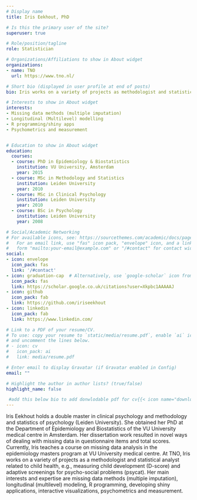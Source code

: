 ```yaml
---
# Display name
title: Iris Eekhout, PhD

# Is this the primary user of the site?
superuser: true

# Role/position/tagline
role: Statistician

# Organizations/Affiliations to show in About widget
organizations:
- name: TNO
  url: https://www.tno.nl/

# Short bio (displayed in user profile at end of posts)
bio: Iris works on a variety of projects as methodologist and statistical analyst related to child health, e.g. measuring child development (D-score) and adaptive screenings for psycho-social problems (psycat).

# Interests to show in About widget
interests:
- Missing data methods (multiple imputation)
- Longitudinal (Multilevel) modelling
- R programming/shiny apps
- Psychometrics and measurement


# Education to show in About widget
education:
  courses:
  - course: PhD in Epidemiology & Biostatistics
    institution: VU University, Amsterdam
    year: 2015
  - course: MSc in Methodology and Statistics
    institution: Leiden University
    year: 2010  
  - course: MSc in Clinical Psychology
    institution: Leiden University
    year: 2010
  - course: BSc in Psychology
    institution: Leiden University
    year: 2008

# Social/Academic Networking
# For available icons, see: https://sourcethemes.com/academic/docs/page-builder/#icons
#   For an email link, use "fas" icon pack, "envelope" icon, and a link in the
#   form "mailto:your-email@example.com" or "/#contact" for contact widget.
social:
- icon: envelope
  icon_pack: fas
  link: '/#contact'
- icon: graduation-cap  # Alternatively, use `google-scholar` icon from `ai` icon pack
  icon_pack: fas
  link: https://scholar.google.co.uk/citations?user=Xkpbc1AAAAAJ
- icon: github
  icon_pack: fab
  link: https://github.com/iriseekhout
- icon: linkedin
  icon_pack: fab
  link: https://www.linkedin.com/

# Link to a PDF of your resume/CV.
# To use: copy your resume to `static/media/resume.pdf`, enable `ai` icons in `params.toml`, 
# and uncomment the lines below.
# - icon: cv
#   icon_pack: ai
#   link: media/resume.pdf

# Enter email to display Gravatar (if Gravatar enabled in Config)
email: ""

# Highlight the author in author lists? (true/false)
highlight_name: false

 #add this below bio to add donwlodable pdf for cv{{< icon name="download" pack="fas" >}} Download my {{< staticref "media/ demo_resume.pdf" "newtab" >}}resumé{{< /staticref >}}.
---
```


Iris Eekhout holds a double master in clinical psychology and methodology and statistics of psychology (Leiden University). She obtained her PhD at the Department of Epidemiology and Biostatistics of the VU University medical centre in Amsterdam. Her dissertation work resulted in novel ways of dealing with missing data in questionnaire items and total scores. Currently, Iris teaches a course on missing data analysis in the epidemiology masters program at VU University medical centre. At TNO, Iris works on a variety of projects as a methodologist and statistical analyst related to child health, e.g., measuring child development (D-score) and adaptive screenings for psycho-social problems (psycat). Her main interests and expertise are missing data methods (multiple imputation), longitudinal (multilevel) modeling, R programming, developing shiny applications, interactive visualizations, psychometrics and measurement.


